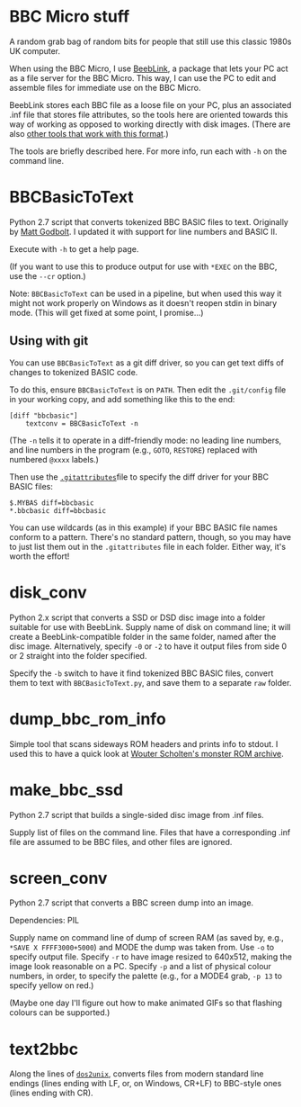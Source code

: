 # BBC Micro stuff

A random grab bag of random bits for people that still use this
classic 1980s UK computer.

When using the BBC Micro, I use
[BeebLink](https://github.com/tom-seddon/beeblink), a package that
lets your PC act as a file server for the BBC Micro. This way, I can
use the PC to edit and assemble files for immediate use on the BBC
Micro.

BeebLink stores each BBC file as a loose file on your PC, plus an
associated .inf file that stores file attributes, so the tools here
are oriented towards this way of working as opposed to working
directly with disk images. (There are also
[other tools that work with this format](https://www.stairwaytohell.com/essentials/index.html?page=homepage).)

The tools are briefly described here. For more info, run each with
`-h` on the command line.

# BBCBasicToText

Python 2.7 script that converts tokenized BBC BASIC files to text.
Originally by [Matt Godbolt](https://github.com/mattgodbolt). I
updated it with support for line numbers and BASIC II.

Execute with `-h` to get a help page.

(If you want to use this to produce output for use with `*EXEC` on the
BBC, use the `--cr` option.)

Note: `BBCBasicToText` can be used in a pipeline, but when used this
way it might not work properly on Windows as it doesn't reopen stdin
in binary mode. (This will get fixed at some point, I promise...)

## Using with git

You can use `BBCBasicToText` as a git diff driver, so you can get text
diffs of changes to tokenized BASIC code.

To do this, ensure `BBCBasicToText` is on `PATH`. Then edit the
`.git/config` file in your working copy, and add something like this
to the end:

    [diff "bbcbasic"]
        textconv = BBCBasicToText -n

(The `-n` tells it to operate in a diff-friendly mode: no leading line
numbers, and line numbers in the program (e.g., `GOTO`, `RESTORE`)
replaced with numbered `@xxxx` labels.)

Then use the
[`.gitattributes`](http://git-scm.com/docs/gitattributes])file to
specify the diff driver for your BBC BASIC files:

    $.MYBAS diff=bbcbasic
    *.bbcbasic diff=bbcbasic

You can use wildcards (as in this example) if your BBC BASIC file
names conform to a pattern. There's no standard pattern, though, so
you may have to just list them out in the `.gitattributes` file in
each folder. Either way, it's worth the effort!

# disk_conv

Python 2.x script that converts a SSD or DSD disc image into a folder
suitable for use with BeebLink. Supply name of disk on command line;
it will create a BeebLink-compatible folder in the same folder, named
after the disc image. Alternatively, specify `-0` or `-2` to have it
output files from side 0 or 2 straight into the folder specified.

Specify the `-b` switch to have it find tokenized BBC BASIC files,
convert them to text with `BBCBasicToText.py`, and save them to a
separate `raw` folder.

# dump_bbc_rom_info

Simple tool that scans sideways ROM headers and prints info to stdout.
I used this to have a quick look at [Wouter Scholten's monster ROM
archive](http://wouter.bbcmicro.net/bbc/bbc-software.html).

# make_bbc_ssd

Python 2.7 script that builds a single-sided disc image from .inf
files.

Supply list of files on the command line. Files that have a
corresponding .inf file are assumed to be BBC files, and other files
are ignored.

# screen_conv

Python 2.7 script that converts a BBC screen dump into an image.

Dependencies: PIL

Supply name on command line of dump of screen RAM (as saved by, e.g.,
`*SAVE X FFFF3000+5000`) and MODE the dump was taken from. Use `-o` to
specify output file. Specify `-r` to have image resized to 640x512,
making the image look reasonable on a PC. Specify `-p` and a list of
physical colour numbers, in order, to specify the palette (e.g., for a
MODE4 grab, `-p 13` to specify yellow on red.)

(Maybe one day I'll figure out how to make animated GIFs so that
flashing colours can be supported.)

# text2bbc

Along the lines of [`dos2unix`](https://linux.die.net/man/1/dos2unix),
converts files from modern standard line endings (lines ending with
LF, or, on Windows, CR+LF) to BBC-style ones (lines ending with CR).
